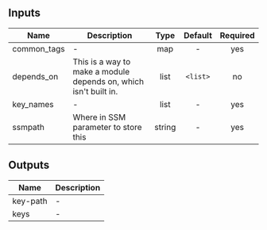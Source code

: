 ## Inputs

| Name | Description | Type | Default | Required |
|------|-------------|:----:|:-----:|:-----:|
| common_tags | - | map | - | yes |
| depends_on | This is a way to make a module depends on, which isn't built in. | list | `<list>` | no |
| key_names | - | list | - | yes |
| ssmpath | Where in SSM parameter to store this | string | - | yes |

## Outputs

| Name | Description |
|------|-------------|
| key-path | - |
| keys | - |
